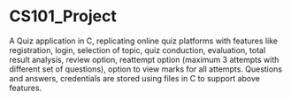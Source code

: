 # CS101_Project

A Quiz application in C, replicating online quiz platforms with features like registration, login, selection of topic, quiz conduction, evaluation, total result analysis, review option, reattempt option (maximum 3 attempts with different set of questions), option to view marks for all attempts. Questions and answers, credentials are stored using files in C to support above features.
